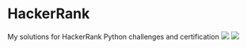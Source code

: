 # HackerRank
My solutions for HackerRank Python challenges and certification
![](https://github.com/MarkVoitov/images/blob/main/python_badge.png)
![](https://github.com/MarkVoitov/images/blob/main/hackerrank_python%202022.png)
